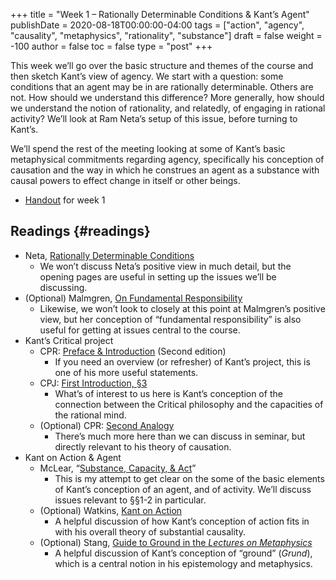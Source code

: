 +++
title = "Week 1 – Rationally Determinable Conditions & Kant’s Agent"
publishDate = 2020-08-18T00:00:00-04:00
tags = ["action", "agency", "causality", "metaphysics", "rationality", "substance"]
draft = false
weight = -100
author = false
toc = false
type = "post"
+++

This week we’ll go over the basic structure and themes of the course and then sketch
Kant’s view of agency. We start with a question: some conditions that an agent may be
in are rationally determinable. Others are not. How should we understand this
difference? More generally, how should we understand the notion of rationality, and
relatedly, of engaging in rational activity? We’ll look at Ram Neta’s setup of this
issue, before turning to Kant’s.

We’ll spend the rest of the meeting looking at some of Kant’s basic metaphysical
commitments regarding agency, specifically his conception of causation and the way in
which he construes an agent as a substance with causal powers to effect change in
itself or other beings.

-   [Handout](/materials/handouts/1-kants-agent.pdf) for week 1


## Readings {#readings}

-   Neta, [Rationally Determinable Conditions](/materials/readings/neta-RDCs.pdf)
    -   We won’t discuss Neta’s positive view in much detail, but the opening pages are
        useful in setting up the issues we’ll be discussing.
-   (Optional) Malmgren, [On Fundamental Responsibility](/materials/readings/malmgren-responsibility.pdf)
    -   Likewise, we won’t look to closely at this point at Malmgren’s positive view,
        but her conception of “fundamental responsibility” is also useful for getting at
        issues central to the course.
-   Kant’s Critical project
    -   CPR: [Preface & Introduction](/materials/readings/CPR-preface-and-introduction.pdf) (Second edition)
        -   If you need an overview (or refresher) of Kant’s project, this is one of his more useful statements.
    -   CPJ: [First Introduction, §3](/materials/readings/CPJ-FI-III.pdf)
        -   What’s of interest to us here is Kant’s conception of the connection between
            the Critical philosophy and the capacities of the rational mind.
    -   (Optional) CPR: [Second Analogy](/materials/readings/kant-second-analogy.pdf)
        -   There’s much more here than we can discuss in seminar, but directly relevant
            to his theory of causation.
-   Kant on Action & Agent
    -   McLear, “[Substance, Capacity, & Act](https://www.dropbox.com/s/8d6ar03pwhbstz6/substance.pdf?dl=0)”
        -   This is my attempt to get clear on the some of the basic elements of Kant’s
            conception of an agent, and of activity. We’ll discuss issues relevant to
            §§1-2 in particular.
    -   (Optional) Watkins, [Kant on Action](/materials/readings/watkins-action.pdf)
        -   A helpful discussion of how Kant’s conception of action fits in with his
            overall theory of substantial causality.
    -   (Optional) Stang, [Guide to Ground in the _Lectures on Metaphysics_](/materials/readings/stang-ground.pdf)
        -   A helpful discussion of Kant’s conception of “ground” (_Grund_), which is a
            central notion in his epistemology and metaphysics.
